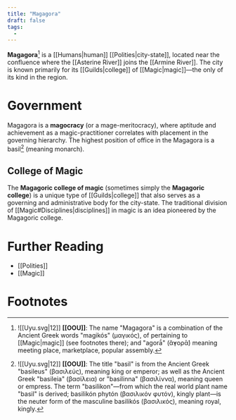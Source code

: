 ```yaml
---
title: "Magagora"
draft: false
tags:
  - 
---
```


**Magagora**[^mago] is a [[Humans|human]] [[Polities|city-state]], located near the confluence where the [[Asterine River]] joins the [[Armine River]]. The city is known primarily for its  [[Guilds|college]] of [[Magic|magic]]—the only of its kind in the region.

# Government
Magagora is a **magocracy** (or a mage-meritocracy), where aptitude and achievement as a magic-practitioner correlates with placement in the governing hierarchy. The highest position of office in the Magagora is a basil[^basl] (meaning monarch). 

## College of Magic
The **Magagoric college of magic** (sometimes simply the **Magagoric college**) is a unique type of [[Guilds|college]] that also serves as a governing and administrative body for the city-state.  The traditional division of [[Magic#Disciplines|disciplines]] in magic is an idea pioneered by the Magagoric college.

# Further Reading
- [[Polities]]
- [[Magic]]

# Footnotes
[^mago]:![[Uyu.svg|12]] **[[OOU]]**:  The name "Magagora" is a combination of the Ancient Greek words "magikós" (μαγικός), of pertaining to [[Magic|magic]] (see footnotes there); and "agorā́" (ᾰ̓γορᾱ́) meaning meeting place, marketplace, popular assembly.

[^basl]:![[Uyu.svg|12]] **[[OOU]]**:  The title "basil" is from the Ancient Greek "basileus" (βασιλεύς), meaning king or emperor; as well as the Ancient Greek "basileia" (βασίλεια) or "basilinna" (βασιλίννα), meaning queen or empress. The term "basilikon"—from which the real world plant name "basil" is derived; basilikón phytón (βασιλικόν φυτόν), kingly plant—is the neuter form of the masculine basilikós (βασιλικός), meaning royal, kingly.